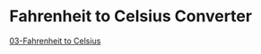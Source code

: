 # Fahrenheit to Celsius Converter


[03-Fahrenheit to Celsius](https://colab.research.google.com/drive/1-yOH8MZSGPalKqdCBqSpysz_lgUZMy8b?usp=sharing)